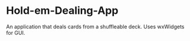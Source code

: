 # Hold-em-Dealing-App
An application that deals cards from a shuffleable deck. Uses wxWidgets for GUI. 
